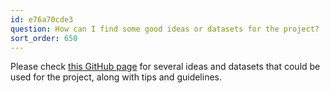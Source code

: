```yaml
---
id: e76a70cde3
question: How can I find some good ideas or datasets for the project?
sort_order: 650
---
```


Please check [this GitHub page](https://github.com/DataTalksClub/llm-zoomcamp/blob/main/project.md) for several ideas and datasets that could be used for the project, along with tips and guidelines.